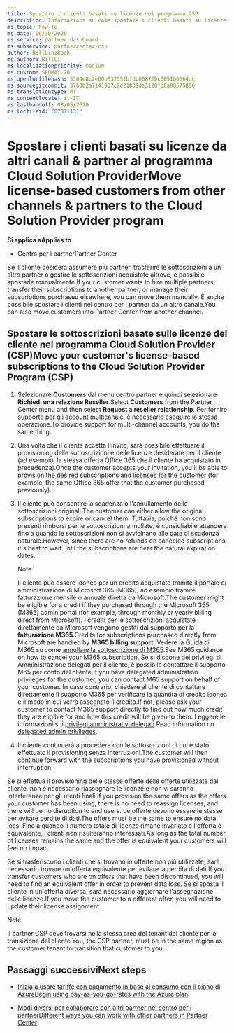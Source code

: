 ```yaml
---
title: Spostare i clienti basati su licenze nel programma CSP
description: Informazioni su come spostare i clienti basati su licenze da altri canali o da un altro partner nel programma Cloud Solution Provider (CSP) nel centro per i partner.
ms.topic: how-to
ms.date: 06/30/2020
ms.service: partner-dashboard
ms.subservice: partnercenter-csp
author: BillLinzbach
ms.author: BillLi
ms.localizationpriority: medium
ms.custom: SEOMAY.20
ms.openlocfilehash: 5304e8c2e00b832551bfdb06872bc0051b6064dc
ms.sourcegitcommit: 37b0b2a7141907c8d21839de3128fb8a98575886
ms.translationtype: MT
ms.contentlocale: it-IT
ms.lasthandoff: 08/05/2020
ms.locfileid: "87811131"
---
```

# <a name="move-license-based-customers-from-other-channels--partners-to-the-cloud-solution-provider-program"></a><span data-ttu-id="01605-103">Spostare i clienti basati su licenze da altri canali & partner al programma Cloud Solution Provider</span><span class="sxs-lookup"><span data-stu-id="01605-103">Move license-based customers from other channels & partners to the Cloud Solution Provider program</span></span>

<span data-ttu-id="01605-104">**Si applica a**</span><span class="sxs-lookup"><span data-stu-id="01605-104">**Applies to**</span></span>

- <span data-ttu-id="01605-105">Centro per i partner</span><span class="sxs-lookup"><span data-stu-id="01605-105">Partner Center</span></span>

<span data-ttu-id="01605-106">Se il cliente desidera assumere più partner, trasferire le sottoscrizioni a un altro partner o gestire le sottoscrizioni acquistate altrove, è possibile spostarle manualmente.</span><span class="sxs-lookup"><span data-stu-id="01605-106">If your customer wants to hire multiple partners, transfer their subscriptions to another partner, or manage their subscriptions purchased elsewhere, you can move them manually.</span></span> <span data-ttu-id="01605-107">È anche possibile spostare i clienti nel centro per i partner da un altro canale.</span><span class="sxs-lookup"><span data-stu-id="01605-107">You can also move customers into Partner Center from another channel.</span></span>

## <a name="move-your-customers-license-based-subscriptions-to-the-cloud-solution-provider-program-csp"></a><span data-ttu-id="01605-108">Spostare le sottoscrizioni basate sulle licenze del cliente nel programma Cloud Solution Provider (CSP)</span><span class="sxs-lookup"><span data-stu-id="01605-108">Move your customer's license-based subscriptions to the Cloud Solution Provider Program (CSP)</span></span>

1. <span data-ttu-id="01605-109">Selezionare **Customers** dal menu centro partner e quindi selezionare **Richiedi una relazione Reseller**.</span><span class="sxs-lookup"><span data-stu-id="01605-109">Select **Customers** from the Partner Center menu and then select **Request a reseller relationship**.</span></span> <span data-ttu-id="01605-110">Per fornire supporto per gli account multicanale, è necessario eseguire la stessa operazione.</span><span class="sxs-lookup"><span data-stu-id="01605-110">To provide support for multi-channel accounts, you do the same thing.</span></span>

2. <span data-ttu-id="01605-111">Una volta che il cliente accetta l'invito, sarà possibile effettuare il provisioning delle sottoscrizioni e delle licenze desiderate per il cliente (ad esempio, la stessa offerta Office 365 che il cliente ha acquistato in precedenza).</span><span class="sxs-lookup"><span data-stu-id="01605-111">Once the customer accepts your invitation, you'll be able to provision the desired subscriptions and licenses for the customer (for example, the same Office 365 offer that the customer purchased previously).</span></span>

3. <span data-ttu-id="01605-112">Il cliente può consentire la scadenza o l'annullamento delle sottoscrizioni originali.</span><span class="sxs-lookup"><span data-stu-id="01605-112">The customer can either allow the original subscriptions to expire or cancel them.</span></span> <span data-ttu-id="01605-113">Tuttavia, poiché non sono presenti rimborsi per le sottoscrizioni annullate, è consigliabile attendere fino a quando le sottoscrizioni non si avvicinano alle date di scadenza naturale.</span><span class="sxs-lookup"><span data-stu-id="01605-113">However, since there are no refunds on canceled subscriptions, it's best to wait until the  subscriptions are near the natural expiration dates.</span></span>


   >[!NOTE]
   ><span data-ttu-id="01605-114">Il cliente può essere idoneo per un credito acquistato tramite il portale di amministrazione di Microsoft 365 (M365), ad esempio tramite fatturazione mensile o annuale diretta da Microsoft.</span><span class="sxs-lookup"><span data-stu-id="01605-114">The customer might be eligible for a credit if they purchased through the Microsoft 365 (M365) admin portal (for example, through monthly or yearly billing direct from Microsoft).</span></span> <span data-ttu-id="01605-115">I crediti per le sottoscrizioni acquistate direttamente da Microsoft vengono gestiti dal supporto per la **fatturazione M365**.</span><span class="sxs-lookup"><span data-stu-id="01605-115">Credits for subscriptions purchased directly from Microsoft are handled by **M365 billing support**.</span></span> <span data-ttu-id="01605-116">Vedere la Guida di M365 su come [annullare la sottoscrizione di M365](https://docs.microsoft.com/microsoft-365/commerce/subscriptions/cancel-your-subscription).</span><span class="sxs-lookup"><span data-stu-id="01605-116">See M365 guidance on how to [cancel your M365 subscription](https://docs.microsoft.com/microsoft-365/commerce/subscriptions/cancel-your-subscription).</span></span> <span data-ttu-id="01605-117">Se si dispone dei privilegi di Amministrazione delegati per il cliente, è possibile contattare il supporto M65 per conto del cliente.</span><span class="sxs-lookup"><span data-stu-id="01605-117">If you have delegated administration privileges for the customer, you can contact M65 support on behalf of your customer.</span></span> <span data-ttu-id="01605-118">In caso contrario, chiedere al cliente di contattare direttamente il supporto M365 per verificare la quantità di credito idonea e il modo in cui verrà assegnato il credito.</span><span class="sxs-lookup"><span data-stu-id="01605-118">If not, please ask your customer to contact M365 support directly to find out how much credit they are eligible for and how this credit will be given to them.</span></span> <span data-ttu-id="01605-119">Leggere le informazioni sui [privilegi amministrativi delegati](customers-revoke-admin-privileges.md).</span><span class="sxs-lookup"><span data-stu-id="01605-119">Read information on [delegated admin privileges](customers-revoke-admin-privileges.md).</span></span>


4. <span data-ttu-id="01605-120">Il cliente continuerà a procedere con le sottoscrizioni di cui è stato effettuato il provisioning senza interruzioni.</span><span class="sxs-lookup"><span data-stu-id="01605-120">The customer will then continue forward with the subscriptions you have provisioned without interruption.</span></span>

<span data-ttu-id="01605-121">Se si effettua il provisioning delle stesse offerte delle offerte utilizzate dal cliente, non è necessario riassegnare le licenze e non vi saranno interferenze per gli utenti finali.</span><span class="sxs-lookup"><span data-stu-id="01605-121">If you provision the same offers as the offers your customer has been using, there is no need to reassign licenses, and there will be no disruption to end users.</span></span> <span data-ttu-id="01605-122">Le offerte devono essere le stesse per evitare perdite di dati.</span><span class="sxs-lookup"><span data-stu-id="01605-122">The offers must be the same to ensure no data loss.</span></span> <span data-ttu-id="01605-123">Fino a quando il numero totale di licenze rimane invariato e l'offerta è equivalente, i clienti non risulteranno interessati.</span><span class="sxs-lookup"><span data-stu-id="01605-123">As long as the total number of licenses remains the same and the offer is equivalent your customers will feel no impact.</span></span>

<span data-ttu-id="01605-124">Se si trasferiscono i clienti che si trovano in offerte non più utilizzate, sarà necessario trovare un'offerta equivalente per evitare la perdita di dati.</span><span class="sxs-lookup"><span data-stu-id="01605-124">If you transfer customers who are on offers that have been discontinued, you will need to find an equivalent offer in order to prevent data loss.</span></span> <span data-ttu-id="01605-125">Se si sposta il cliente in un'offerta diversa, sarà necessario aggiornare l'assegnazione delle licenze.</span><span class="sxs-lookup"><span data-stu-id="01605-125">If you move the customer to a different offer, you will need to update their license assignment.</span></span>

>[!NOTE]
> <span data-ttu-id="01605-126">Il partner CSP deve trovarsi nella stessa area del tenant del cliente per la transizione del cliente.</span><span class="sxs-lookup"><span data-stu-id="01605-126">You, the CSP partner, must be in the same region as the customer tenant to transition that customer to you.</span></span>

## <a name="next-steps"></a><span data-ttu-id="01605-127">Passaggi successivi</span><span class="sxs-lookup"><span data-stu-id="01605-127">Next steps</span></span>

- [<span data-ttu-id="01605-128">Inizia a usare tariffe con pagamento in base al consumo con il piano di Azure</span><span class="sxs-lookup"><span data-stu-id="01605-128">Begin using pay-as-you-go-rates with the Azure plan</span></span>](azure-plan-get-started.md)
 

- [<span data-ttu-id="01605-129">Modi diversi per collaborare con altri partner nel centro per i partner</span><span class="sxs-lookup"><span data-stu-id="01605-129">Different ways you can work with other partners in Partner Center</span></span>](work-with-other-partners.md)
